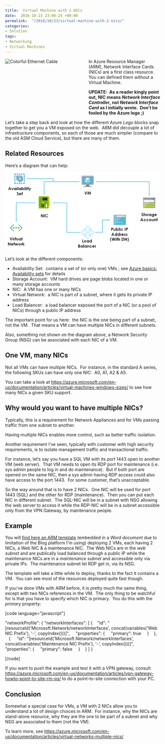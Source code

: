 ```yaml
---
title:  Virtual Machine with 2 NICs
date:  2016-10-23 23:00:25 +00:00
permalink:  "/2016/10/23/virtual-machine-with-2-nics/"
categories:
- Solution
tags:
- Networking
- Virtual Machines
---
```

<img style="background-image:none;float:left;padding-top:0;padding-left:0;display:inline;padding-right:0;border:0;" src="https://static.pexels.com/photos/47735/network-cables-line-network-connector-cable-47735-large.jpeg" alt="Colorful Ethernet Cable" width="271" height="181" align="left" border="0" />In Azure Resource Manager (ARM), Network Interface Cards (NICs) are a first class resource.  You can defined them without a Virtual Machine.

<strong>UPDATE:  As a reader kingly point out, NIC means <em>Network Interface Controller</em>, not <em>Network Interface Card</em> as I initially wrote.  Don't be fooled by the Azure logo ;) </strong>

Let’s take a step back and look at how the different Azure <em>Lego </em>blocks snap together to get you a VM exposed on the web.  ARM did decouple a lot of infrastructure components, so each of those are much simpler (compare to the old ASM Cloud Service), but there are many of them.
<h2>Related Resources</h2>
Here’s a diagram that can help:

<a href="assets/2016/10/virtual-machine-with-2-nics/image1.png"><img style="background-image:none;padding-top:0;padding-left:0;display:inline;padding-right:0;border:0;" title="image" src="assets/2016/10/virtual-machine-with-2-nics/image_thumb1.png" alt="image" border="0" /></a>

Let’s look at the different components:
<ul>
 	<li>Availability Set:  contains a set of (or only one) VMs ; see <a href="https://vincentlauzon.com/2015/10/21/azure-basics-availability-sets/">Azure basics: Availability sets</a> for details</li>
 	<li>Storage Account:  VM hard drives are page blobs located in one or many storage accounts</li>
 	<li>NIC:  A VM has one or many NICs</li>
 	<li>Virtual Network:  a NIC is part of a subnet, where it gets its private IP address</li>
 	<li>Load Balancer:  a load balancer exposed the port of a NIC (or a pool of NICs) through a public IP address</li>
</ul>
The important point for us here:  the NIC is the one being part of a subnet, not the VM.  That means a VM can have multiple NICs in different subnets.

Also, something not shown on the diagram above, a Network Security Group (NSG) can be associated with each NIC of a VM.
<h2>One VM, many NICs</h2>
Not all VMs can have multiple NICs.  For instance, in the standard A series, the following SKUs can have only one NIC:  A0, A1, A2 &amp; A5.

You can take a look at <a href="https://azure.microsoft.com/en-us/documentation/articles/virtual-machines-windows-sizes/">https://azure.microsoft.com/en-us/documentation/articles/virtual-machines-windows-sizes/</a> to see how many NICs a given SKU support.
<h2>Why would you want to have multiple NICs?</h2>
Typically, this is a requirement for Network Appliances and for VMs passing traffic from one subnet to another.

Having multiple NICs enables more control, such as better traffic isolation.

Another requirement I’ve seen, typically with customer with high security requirements, is to isolate management traffic and transactional traffic.

For instance, let’s say you have a SQL VM with its port 1443 open to another VM (web server).  That VM needs to open its RDP port for maintenance (i.e. sys admin people to log in and do maintenance).  But if both port are opened on the same NIC, then a sys admin having RDP access could also have access to the port 1443.  For some customer, that’s unacceptable.

So the way around that is to have 2 NICs.  One NIC will be used for port 1443 (SQL) and the other for RDP (maintenance).  Then you can put each NIC in different subnet.  The SQL-NIC will be in a subnet with NSG allowing the web server to access it while the RDP-NIC will be in a subnet accessible only from the VPN Gateway, by maintenance people.
<h2>Example</h2>
You will <a href="https://vincentlauzon.files.wordpress.com/2016/10/2nicsarmtemplate.docx">find here an ARM template</a> (embedded in a <em>Word document</em> due to limitation of the Blog platform I'm using) deploying 2 VMs, each having 2 NICs, a Web NIC &amp; a maintenance NIC.  The Web NICs are in the <em>web subnet</em> and are publically load balanced through a public IP while the maintenance NICs are in a <em>maintenance subnet </em>and accessible only via private IPs.  The maintenance subnet let RDP get in, via its NSG.

The template will take a little while to deploy, thanks to the fact it contains a VM.  You can see most of the resources deployed quite fast though.

If you’ve done VMs with ARM before, it is pretty much the same thing, except with two NICs references in the VM.  The only thing to be watchful for is that you have to specify which NIC is primary.  You do this with the <em>primary</em> property:

[code language="javascript"]

&quot;networkProfile&quot;: {
  &quot;networkInterfaces&quot;: [
    {
      &quot;id&quot;: &quot;[resourceId('Microsoft.Network/networkInterfaces', concat(variables('Web NIC Prefix'), '-', copyIndex()))]&quot;,
      &quot;properties&quot;: {
        &quot;primary&quot;: true
      }
    },
    {
      &quot;id&quot;: &quot;[resourceId('Microsoft.Network/networkInterfaces', concat(variables('Maintenance NIC Prefix'), '-', copyIndex()))]&quot;,
      &quot;properties&quot;: {
        &quot;primary&quot;: false
      }
    }
  ]
}

[/code]

If you want to push the example and test it with a VPN gateway, consult <a title="https://azure.microsoft.com/en-us/documentation/articles/vpn-gateway-howto-point-to-site-rm-ps/" href="https://azure.microsoft.com/en-us/documentation/articles/vpn-gateway-howto-point-to-site-rm-ps/">https://azure.microsoft.com/en-us/documentation/articles/vpn-gateway-howto-point-to-site-rm-ps/</a> to do a point-to-site connection with your PC.
<h2>Conclusion</h2>
Somewhat a special case for VMs, a VM with 2 NICs allow you to understand a lot of design choices in ARM.  For instance, why the NICs are stand-alone resource, why they are the one to be part of a subnet and why NSG are associated to them (not the VM).

To learn more, see <a title="https://azure.microsoft.com/en-us/documentation/articles/virtual-networks-multiple-nics/" href="https://azure.microsoft.com/en-us/documentation/articles/virtual-networks-multiple-nics/">https://azure.microsoft.com/en-us/documentation/articles/virtual-networks-multiple-nics/</a>